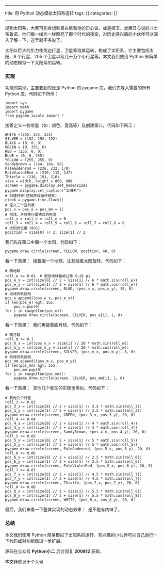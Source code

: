 
--- 
title:  用 Python 动态模拟太阳系运转 
tags: []
categories: [] 

---
提到太阳系，大家可能会想到哥白尼和他的日心说，或是捍卫、发展日心说的斗士布鲁诺，他们像一缕光一样照亮了那个时代的夜空，对历史感兴趣的小伙伴可以深入了解一下，这里就不多说了。

太阳以巨大的引力使周边行星、卫星等绕其运转，构成了太阳系，它主要包括太阳、8 个行星、205 个卫星以及几十万个小行星等，本文我们使用 Python 来简单的动态模拟一下太阳系的运转。

### 实现

功能的实现，主要要到的还是 Python 的 pygame 库，我们先导入需要的所有 Python 库，代码如下所示：

```
import sys
import math
import pygame
from pygame.locals import *

```

接着定义一些常量（如：颜色、宽高等）及创建窗口，代码如下所示：

```
WHITE =(255, 255, 255)
SILVER = (192, 192, 192)
BLACK = (0, 0, 0)
GREEN = (0, 255, 0)
RED = (255, 0, 0)
BLUE = (0, 0, 255)
YELLOW = (255, 255, 0)
SandyBrown = (244, 164, 96)
PaleGodenrod = (238, 232, 170)
PaleVioletRed = (219, 112, 147)
Thistle = (216, 191, 216)
size = width, height = 800, 600
screen = pygame.display.set_mode(size)
pygame.display.set_caption("太阳系")
# 创建时钟(控制游戏循环频率)
clock = pygame.time.Clock()
# 定义三个空列表
pos_v = pos_e = pos_mm = []
# 地球、月球等行星转过的角度
roll_v = roll_e = roll_m = 0
roll_3 = roll_4 = roll_5 = roll_6 = roll_7 = roll_8 = 0
# 太阳的位置（中心）
position = size[0] // 2, size[1] // 2

```

我们先在窗口中画一个太阳，代码如下：

```
pygame.draw.circle(screen, YELLOW, position, 60, 0)

```

看一下效果： <img src="https://img-blog.csdnimg.cn/img_convert/9aa35b64436f73861a5649c6f5c57275.png" alt=""> 接着画一个地球，让其绕着太阳旋转，代码如下：

```
# 画地球
roll_e += 0.01  # 假设地球每帧公转 0.01 pi
pos_e_x = int(size[0] // 2 + size[1] // 6 * math.sin(roll_e))
pos_e_y = int(size[1] // 2 + size[1] // 6 * math.cos(roll_e))
pygame.draw.circle(screen, BLUE, (pos_e_x, pos_e_y), 15, 0)
# 地球的轨迹线
pos_e.append((pos_e_x, pos_e_y))
if len(pos_e) &gt; 255:
	pos_e.pop(0)
for i in range(len(pos_e)):
	pygame.draw.circle(screen, SILVER, pos_e[i], 1, 0)

```

看一下效果： <img src="https://img-blog.csdnimg.cn/img_convert/40500071888b26f5131ce8c5d4bae0d4.png" alt=""> 我们再接着画月球，代码如下：

```
# 画月球
roll_m += 0.1
pos_m_x = int(pos_e_x + size[1] // 20 * math.sin(roll_m))
pos_m_y = int(pos_e_y + size[1] // 20 * math.cos(roll_m))
pygame.draw.circle(screen, SILVER, (pos_m_x, pos_m_y), 8, 0)
# 月球的轨迹线
pos_mm.append((pos_m_x, pos_m_y))
if len(pos_mm) &gt; 255:
	pos_mm.pop(0)
for i in range(len(pos_mm)):
	pygame.draw.circle(screen, SILVER, pos_mm[i], 1, 0)

```

看一下效果： <img src="https://img-blog.csdnimg.cn/img_convert/39590764348fe369800762be547f6272.png" alt=""> 其他几个星球的实现也类似，代码如下：

```
# 其他几个行星
roll_3 += 0.03
pos_3_x = int(size[0] // 2 + size[1] // 3.5 * math.sin(roll_3))
pos_3_y = int(size[1] // 2 + size[1] // 3.5 * math.cos(roll_3))
pygame.draw.circle(screen, GREEN, (pos_3_x, pos_3_y), 20, 0)
roll_4 += 0.04
pos_4_x = int(size[0] // 2 + size[1] // 4 * math.sin(roll_4))
pos_4_y = int(size[1] // 2 + size[1] // 4 * math.cos(roll_4))
pygame.draw.circle(screen, SandyBrown, (pos_4_x, pos_4_y), 20, 0)
roll_5 += 0.05
pos_5_x = int(size[0] // 2 + size[1] // 5 * math.sin(roll_5))
pos_5_y = int(size[1] // 2 + size[1] // 5 * math.cos(roll_5))
pygame.draw.circle(screen, PaleGodenrod, (pos_5_x, pos_5_y), 20, 0)
roll_6 += 0.06
pos_6_x = int(size[0] // 2 + size[1] // 2.5 * math.sin(roll_6))
pos_6_y = int(size[1] // 2 + size[1] // 2.5 * math.cos(roll_6))
pygame.draw.circle(screen, PaleVioletRed, (pos_6_x, pos_6_y), 20, 0)
roll_7 += 0.07
pos_7_x = int(size[0] // 2 + size[1] // 4.5 * math.sin(roll_7))
pos_7_y = int(size[1] // 2 + size[1] // 4.5 * math.cos(roll_7))
pygame.draw.circle(screen, Thistle, (pos_7_x, pos_7_y), 20, 0)
roll_8 += 0.08
pos_8_x = int(size[0] // 2 + size[1] // 5.5 * math.sin(roll_8))
pos_8_y = int(size[1] // 2 + size[1] // 5.5 * math.cos(roll_8))
pygame.draw.circle(screen, WHITE, (pos_8_x, pos_8_y), 20, 0)

```

最后，我们来看一下整体实现的动态效果： <img src="https://img-blog.csdnimg.cn/img_convert/f436f4bf4466d06b8acbd6f4fd38ab66.gif" alt=""> 是不是有内味了。

### 总结

本文我们使用 Python 简单模拟了太阳系的运转，有兴趣的小伙伴可以自己运行一下代码或对功能做进一步扩展。

源码在公众号 **Python小二** 后台回复 **200812** 获取。

>  
 本文非首发于个人号 

